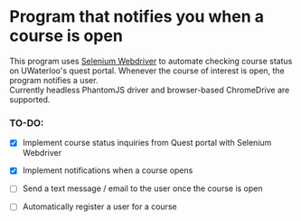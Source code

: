 # Program that notifies you when a course is open 

This program uses [Selenium Webdriver](https://www.seleniumhq.org/) to automate checking course status on UWaterloo's quest portal. Whenever the course of interest is open, the program notifies a user.  
Currently headless PhantomJS driver and browser-based ChromeDrive are supported.  


### TO-DO:  
- [x] Implement course status inquiries from Quest portal with Selenium Webdriver
- [x] Implement notifications when a course opens
- [ ] Send a text message / email to the user once the course is open
- [ ] Automatically register a user for a course

